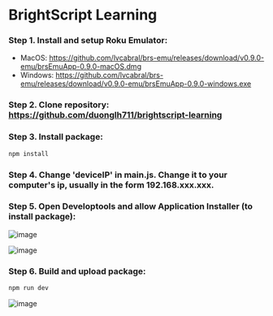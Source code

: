 # BrightScript Learning
### Step 1. Install and setup Roku Emulator: 
- MacOS: https://github.com/lvcabral/brs-emu/releases/download/v0.9.0-emu/brsEmuApp-0.9.0-macOS.dmg 
- Windows: https://github.com/lvcabral/brs-emu/releases/download/v0.9.0-emu/brsEmuApp-0.9.0-windows.exe 

### Step 2. Clone repository: https://github.com/duonglh711/brightscript-learning 
### Step 3. Install package: 
```bash
npm install
```

### Step 4. Change 'deviceIP' in main.js. Change it to your computer's ip, usually in the form 192.168.xxx.xxx.

### Step 5. Open Developtools and allow Application Installer (to install package):  
![image](https://user-images.githubusercontent.com/89597412/148057190-81d07251-6730-4ead-8ef3-acee83fc58d1.png)

![image](https://user-images.githubusercontent.com/89597412/148872139-b8153176-bd48-437b-ba11-c90182207248.png)


### Step 6. Build and upload package: 
```bash
npm run dev
```
![image](https://user-images.githubusercontent.com/89597412/148057082-01663987-af8d-487e-87b3-2ef6e378d1f4.png)

